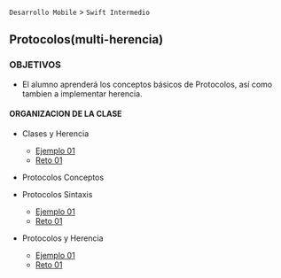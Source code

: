 
`Desarrollo Mobile` > `Swift Intermedio` 

## Protocolos(multi-herencia)

### OBJETIVOS 

- El alumno aprenderá los conceptos básicos de Protocolos, así como tambien a implementar herencia.

#### ORGANIZACION DE LA CLASE 

- Clases y Herencia

	- [Ejemplo 01](Ejemplo-01)
	- [Reto 01](Reto-01)

- Protocolos Conceptos

- Protocolos Sintaxis

	- [Ejemplo 01](Ejemplo-01)
	- [Reto 01](Reto-01)

- Protocolos y Herencia

	- [Ejemplo 01](Ejemplo-01)
	- [Reto 01](Reto-01)

